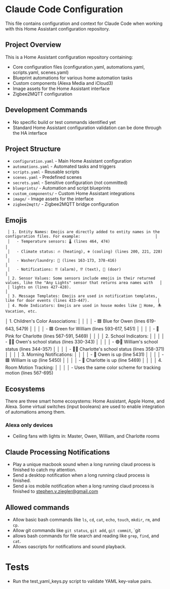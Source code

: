 # Claude Code Configuration

This file contains configuration and context for Claude Code when working with this Home Assistant configuration repository.

## Project Overview
This is a Home Assistant configuration repository containing:
- Core configuration files (configuration.yaml, automations.yaml, scripts.yaml, scenes.yaml)
- Blueprint automations for various home automation tasks
- Custom components (Alexa Media and iCloud3)
- Image assets for the Home Assistant interface
- Zigbee2MQTT configuration

## Development Commands
- No specific build or test commands identified yet
- Standard Home Assistant configuration validation can be done through the HA interface

## Project Structure
- `configuration.yaml` - Main Home Assistant configuration
- `automations.yaml` - Automated tasks and triggers
- `scripts.yaml` - Reusable scripts
- `scenes.yaml` - Predefined scenes
- `secrets.yaml` - Sensitive configuration (not committed)
- `blueprints/` - Automation and script blueprints
- `custom_components/` - Custom Home Assistant integrations
- `image/` - Image assets for the interface
- `zigbee2mqtt/` - Zigbee2MQTT bridge configuration

## Emojis
     │ 1. Entity Names: Emojis are directly added to entity names in the configuration files. For example:                                 │
     │   - Temperature sensors: 🌡️ (lines 464, 474)                                                                                       │
     │   - Climate status: 🔥 (heating), ❄️ (cooling) (lines 200, 221, 228)                                                                │
     │   - Washer/laundry: 👚 (lines 163-173, 378-416)                                                                                     │
     │   - Notifications: ‼️ (alarm), ⁉️ (text), 🚪 (door)                                                                                 │
     │ 2. Sensor Values: Some sensors include emojis in their returned values, like the "Any Lights" sensor that returns area names with   │
     │ lights on (lines 427-428).                                                                                                          │
     │ 3. Message Templates: Emojis are used in notification templates, like for door events (lines 433-447).                              │
     │ 4. Mode Indicators: Emojis are used in house modes like 🏡 Home, 🏝️ Vacation, etc. 

 │ 1. Children's Color Associations:                                                                                                         │ │
│ │   - 🟦 Blue for Owen (lines 619-643, 5479)                                                                                                │ │
│ │   - 🟩 Green for William (lines 593-617, 5451)                                                                                            │ │
│ │   - 🩷 Pink for Charlotte (lines 567-591, 5469)                                                                                           │ │
│ │ 2. School Indicators:                                                                                                                     │ │
│ │   - 🔵📓 Owen's school status (lines 330-343)                                                                                             │ │
│ │   - 🟢📓 William's school status (lines 344-357)                                                                                          │ │
│ │   - 🩷📓 Charlotte's school status (lines 358-371)                                                                                        │ │
│ │ 3. Morning Notifications:                                                                                                                 │ │
│ │   - 🔵 Owen is up (line 5431)                                                                                                             │ │
│ │   - 🟩 William is up (line 5450)                                                                                                          │ │
│ │   - 🩷 Charlotte is up (line 5469)                                                                                                        │ │
│ │ 4. Room Motion Tracking:                                                                                                                  │ │
│ │   - Uses the same color scheme for tracking motion (lines 567-695)  


## Ecosystems
There are three smart home ecosystems: Home Assistant, Apple Home, and Alexa. Some virtual switches (input booleans) are used to enable integration of automations among them. 

### Alexa only devices
- Ceiling fans with lights in: Master, Owen, William, and Charlotte rooms

## Claude Processing Notifications
- Play a unique macbook sound when a long running claud process is finished to catch my attention. 
- Send a desktop notification when a long running claud process is finished.
- Send a ios mobile notification when a long running claud process is finished to stephen.v.ziegler@gmail.com

## Allowed commands
- Allow basic bash commands like `ls`, `cd`, `cat`, `echo`, `touch`, `mkdir`, `rm`, and `cp`.
- Allow git commands like `git status`, `git add`, `git commit`, `git
- allows bash commands for file search and reading like `grep`, `find`, and `cat`.
- Allows oascripts for notifications and sound playback.


# Tests
- Run the test_yaml_keys.py script to validate YAML key-value pairs.